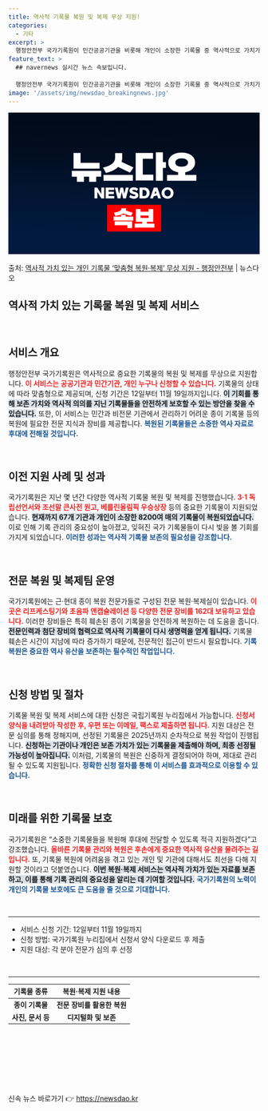 ```yaml
---
title: 역사적 기록물 복원 및 복제 무상 지원!
categories:
  - 기타
excerpt: >
  행정안전부 국가기록원이 민간공공기관을 비롯해 개인이 소장한 기록물 중 역사적으로 가치가 있는 기록물을 무상으…
feature_text: >
  ## navernews 실시간 뉴스 속보입니다.

  행정안전부 국가기록원이 민간공공기관을 비롯해 개인이 소장한 기록물 중 역사적으로 가치가 있는 기록물을 무상으…
image: '/assets/img/newsdao_breakingnews.jpg'
---
```


![뉴스다오 속보](/assets/img/newsdao_breakingnews.jpg)

<p>출처: <a href="https://newsdao.kr/2099" rel="dofollow">역사적 가치 있는 개인 기록물 ‘맞춤형 복원·복제’ 무상 지원 - 행정안전부</a> | 뉴스다오</p>

<h2 data-ke-size="size26">역사적 가치 있는 기록물 복원 및 복제 서비스</h2>

<p data-ke-size="size16">&nbsp;</p>

<h2 data-ke-size="size26">서비스 개요</h2>

<p data-ke-size="size16">행정안전부 국가기록원은 역사적으로 중요한 기록물의 복원 및 복제를 무상으로 지원합니다. <b><span style="color: #ee2323;">이 서비스는 공공기관과 민간기관, 개인 누구나 신청할 수 있습니다.</span></b> 기록물의 상태에 따라 맞춤형으로 제공되며, 신청 기간은 12일부터 11월 19일까지입니다. <b><span style="background-color: #21538527;">이 기회를 통해 보존 가치와 역사적 의의를 지닌 기록물들을 안전하게 보호할 수 있는 방안을 찾을 수 있습니다.</span></b> 또한, 이 서비스는 민간과 비전문 기관에서 관리하기 어려운 종이 기록물 등의 복원에 필요한 전문 지식과 장비를 제공합니다. <b><span style="color: #1a5490;">복원된 기록물들은 소중한 역사 자료로 후대에 전해질 것입니다.</span></b></p>

<p data-ke-size="size16">&nbsp;</p>

<h2 data-ke-size="size26">이전 지원 사례 및 성과</h2>

<p data-ke-size="size16">국가기록원은 지난 몇 년간 다양한 역사적 기록물 복원 및 복제를 진행했습니다. <b><span style="color: #ee2323;">3·1 독립선언서와 조선말 큰사전 원고, 베를린올림픽 우승상장</span></b> 등의 중요한 기록물이 지원되었습니다. <b><span style="background-color: #21538527;">현재까지 67개 기관과 개인이 소장한 8200여 매의 기록물이 복원되었습니다.</span></b> 이로 인해 기록 관리의 중요성이 높아졌고, 잊혀진 국가 기록물들이 다시 빛을 볼 기회를 가지게 되었습니다. <b><span style="color: #1a5490;">이러한 성과는 역사적 기록물 보존의 필요성을 강조합니다.</span></b></p>

<p data-ke-size="size16">&nbsp;</p>

<h2 data-ke-size="size26">전문 복원 및 복제팀 운영</h2>

<p data-ke-size="size16">국가기록원에는 근·현대 종이 복원 전문가들로 구성된 전문 복원·복제실이 있습니다. <b><span style="color: #ee2323;">이곳은 리프케스팅기와 초음파 앤캡슐레이션 등 다양한 전문 장비를 162대 보유하고 있습니다.</span></b> 이러한 장비들은 특히 훼손된 종이 기록물을 안전하게 복원하는 데 도움을 줍니다. <b><span style="background-color: #21538527;">전문인력과 첨단 장비의 협력으로 역사적 기록물이 다시 생명력을 얻게 됩니다.</span></b> 기록물 훼손은 시간이 지남에 따라 증가하기 때문에, 전문적인 접근이 반드시 필요합니다. <b><span style="color: #1a5490;">기록 복원은 중요한 역사 유산을 보존하는 필수적인 작업입니다.</span></b></p>

<p data-ke-size="size16">&nbsp;</p>

<h2 data-ke-size="size26">신청 방법 및 절차</h2>

<p data-ke-size="size16">기록물 복원 및 복제 서비스에 대한 신청은 국립기록원 누리집에서 가능합니다. <b><span style="color: #ee2323;">신청서 양식을 내려받아 작성한 후, 우편 또는 이메일, 팩스로 제출하면 됩니다.</span></b> 지원 대상은 전문 심의를 통해 정해지며, 선정된 기록물은 2025년까지 순차적으로 복원 작업이 진행됩니다. <b><span style="background-color: #21538527;">신청하는 기관이나 개인은 보존 가치가 있는 기록물을 제출해야 하며, 최종 선정될 가능성이 높아집니다.</span></b> 이처럼, 기록물의 복원은 신중하게 결정되어야 하며, 제대로 관리될 수 있도록 지원됩니다. <b><span style="color: #1a5490;">정확한 신청 절차를 통해 이 서비스를 효과적으로 이용할 수 있습니다.</span></b></p>

<p data-ke-size="size16">&nbsp;</p>

<h2 data-ke-size="size26">미래를 위한 기록물 보호</h2>

<p data-ke-size="size16">국가기록원은 “소중한 기록물들을 복원해 후대에 전달할 수 있도록 적극 지원하겠다”고 강조했습니다. <b><span style="color: #ee2323;">올바른 기록물 관리와 복원은 후손에게 중요한 역사적 유산을 물려주는 길입니다.</span></b> 또, 기록물 복원에 어려움을 겪고 있는 개인 및 기관에 대해서도 최선을 다해 지원할 것이라고 덧붙였습니다. <b><span style="background-color: #21538527;">이번 복원·복제 서비스는 역사적 가치가 있는 자료를 보존하고, 이를 통해 기록 관리의 중요성을 알리는 데 기여할 것입니다.</span></b> <b><span style="color: #1a5490;">국가기록원의 노력이 개인의 기록물 보호에도 큰 도움을 줄 것으로 기대합니다.</span></b></p>

<p data-ke-size="size16">&nbsp;</p>

<hr />

<ul>
    <li>서비스 신청 기간: 12일부터 11월 19일까지</li>
    <li>신청 방법: 국가기록원 누리집에서 신청서 양식 다운로드 후 제출</li>
    <li>지원 대상: 각 분야 전문가 심의 후 선정</li>
</ul>

<p data-ke-size="size16">&nbsp;</p>

<hr />

<table>
    <thead>
        <tr>
            <th style="text-align: center; height: 17px;"><b>기록물 종류</b></th>
            <th style="text-align: center; height: 17px;"><b>복원·복제 지원 내용</b></th>
        </tr>
    </thead>
    <tbody>
        <tr>
            <td style="text-align: center; height: 17px;"><b>종이 기록물</b></td>
            <td style="text-align: center; height: 17px;"><b>전문 장비를 활용한 복원</b></td>
        </tr>
        <tr>
            <td style="text-align: center; height: 17px;"><b>사진, 문서 등</b></td>
            <td style="text-align: center; height: 17px;"><b>디지털화 및 보존</b></td>
        </tr>
    </tbody>
</table>

<p data-ke-size="size16">&nbsp;</p>

<p data-ke-size="size16">&nbsp;</p>

<p data-ke-size="size16">&nbsp;</p>

<p data-ke-size="size16">&nbsp;</p> 

신속 뉴스 바로가기 👉 <a href="https://newsdao.kr" rel="dofollow">https://newsdao.kr</a>


